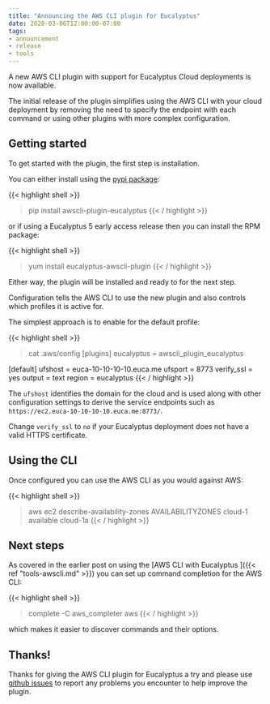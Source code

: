 ```yaml
---
title: "Announcing the AWS CLI plugin for Eucalyptus"
date: 2020-03-06T12:00:00-07:00
tags:
- announcement
- release
- tools
---
```


A new AWS CLI plugin with support for Eucalyptus Cloud deployments is now
available.

The initial release of the plugin simplifies using the AWS CLI with your
cloud deployment by removing the need to specify the endpoint with each
command or using other plugins with more complex configuration.

<!--more-->

## Getting started

To get started with the plugin, the first step is installation. 

You can either install using the [pypi package](https://pypi.org/project/awscli-plugin-eucalyptus/):

{{< highlight shell >}}
> pip install awscli-plugin-eucalyptus
{{< / highlight >}}

or if using a Eucalyptus 5 early access release then you can install the RPM package:

{{< highlight shell >}}
> yum install eucalyptus-awscli-plugin
{{< / highlight >}}

Either way, the plugin will be installed and ready to for the next step.

Configuration tells the AWS CLI to use the new plugin and also controls which
profiles it is active for. 

The simplest approach is to enable for the default profile:

{{< highlight shell >}}
> cat .aws/config 
[plugins]
eucalyptus = awscli_plugin_eucalyptus

[default]
ufshost = euca-10-10-10-10.euca.me
ufsport = 8773
verify_ssl = yes
output = text
region = eucalyptus
{{< / highlight >}}

The `ufshost` identifies the domain for the cloud and is used along with
other configuration settings to derive the service endpoints such as `https://ec2.euca-10-10-10-10.euca.me:8773/`.

Change `verify_ssl` to `no` if your Eucalyptus deployment does not have a valid HTTPS certificate.

## Using the CLI

Once configured you can use the AWS CLI as you would against AWS:

{{< highlight shell >}}
> aws ec2 describe-availability-zones
AVAILABILITYZONES	cloud-1	available	cloud-1a
{{< / highlight >}}

## Next steps

As covered in the earlier post on using the [AWS CLI with Eucalyptus ]({{< ref "tools-awscli.md" >}})
you can set up command completion for the AWS CLI:

{{< highlight shell >}}
> complete -C aws_completer aws
{{< / highlight >}}

which makes it easier to discover commands and their options.

## Thanks!

Thanks for giving the AWS CLI plugin for Eucalyptus a try and please use [github issues](https://github.com/corymbia/eucalyptus-awscli-plugin/issues)
to report any problems you encounter to help improve the plugin.

